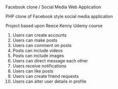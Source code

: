 Facebook clone / Social Media Web Application

PHP clone of Facebook style social media application

Project based upon Reece Kenny Udemy course

1. Users can create accounts
2. Users can make posts
3. Users can comment on posts
4. Posts can include videos
5. Posts can include images
6. Users can direct message each other
7. Users receive notifications
8. Users can like posts
9. Users can create friend requests
10. Users can alter user details in profile
